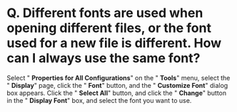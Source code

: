 # Q. Different fonts are used when opening different files, or the font used for a new file is different. How can I always use the same font?

Select " **Properties for All Configurations**" on the " **Tools**" menu, select the " **Display**" page, click the " **Font**" button, and the " **Customize Font**" dialog box appears. Click the " **Select All**" button, and click the " **Change**" button in the " **Display Font**" box, and select the font you want to use.